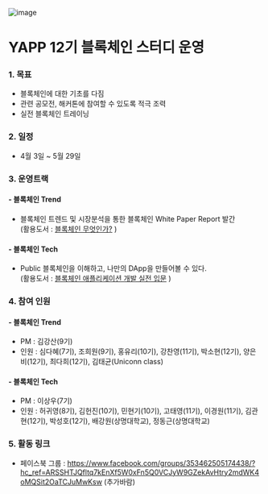 ![image](https://scontent-icn1-1.xx.fbcdn.net/v/t1.0-9/29597950_1858184964255856_5074421893459664954_n.jpg?_nc_cat=0&_nc_eui2=v1%3AAeEx_023QcCv38oyMrsms8SWXr7PkV3i5LDIYjZn_NllUQIoHT5175HqGpM2vXDKu7-v9b-ZUuTbE5ZEk2Y0gAY_3s1Co1EfmumzaNtZnhy45g&oh=d7b659e3e00ae834336fd04574be14dd&oe=5B37FAFA)

# YAPP 12기 블록체인 스터디 운영

### 1. 목표  
- 블록체인에 대한 기초를 다짐  
- 관련 공모전, 해커톤에 참여할 수 있도록 적극 조력
- 실전 블록체인 트레이닝

### 2. 일정  
- 4월 3일 ~ 5월 29일

### 3. 운영트랙  
#### - 블록체인 Trend  
- 블록체인 트렌드 및 시장분석을 통한 블록체인 White Paper Report 발간  
  (활용도서 : [블록체인 무엇인가?](https://goo.gl/t76FrW) )

#### - 블록체인 Tech  
- Public 블록체인을 이해하고, 나만의 DApp을 만들어볼 수 있다.  
  (활용도서 : [블록체인 애플리케이션 개발 실전 입문](https://goo.gl/qhRucb) )
  
### 4. 참여 인원  
#### - 블록체인 Trend  
- PM : 김강산(9기)  
- 인원 : 심다혜(7기), 조희원(9기), 홍유리(10기), 강찬영(11기), 박소현(12기), 양은비(12기), 최다희(12기), 김태균(Uniconn class)
  
#### - 블록체인 Tech  
- PM : 이상우(7기)  
- 인원 : 허귀영(8기), 김헌진(10기), 민현기(10기), 고태영(11기), 이경원(11기), 김관현(12기), 박성호(12기), 배강원(상명대학교), 정동근(상명대학교)

### 5. 활동 링크
- 페이스북 그룹 : https://www.facebook.com/groups/353462505174438/?hc_ref=ARSSHTJQfltq7kEnXf5W0xFn5Q0VCJyW9GZekAvHtry2mdWK4oMQSit2OaTCJuMwKsw
(추가바람)
